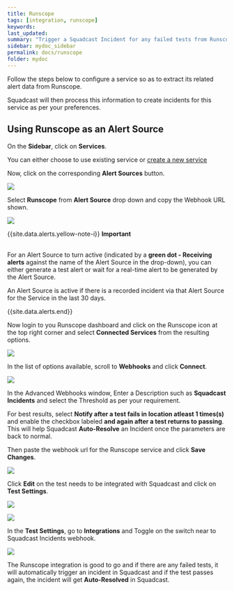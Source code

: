```yaml
---
title: Runscope
tags: [integration, runscope]
keywords: 
last_updated: 
summary: "Trigger a Squadcast Incident for any failed tests from Runscope"
sidebar: mydoc_sidebar
permalink: docs/runscope
folder: mydoc
---
```


Follow the steps below to configure a service so as to extract its related alert data from Runscope.
 
Squadcast will then process this information to create incidents for this service as per your preferences.

## Using Runscope as an Alert Source

On the **Sidebar**, click on **Services**.

You can either choose to use existing service or [create a new service](adding-a-service-1)

Now, click on the corresponding **Alert Sources** button.

![](images/integration_1.png)

Select **Runscope** from  **Alert Source** drop down and copy the Webhook URL shown.

![](images/runscope_1.png)

{{site.data.alerts.yellow-note-i}}
<b>Important</b><br/><br/>
<p>For an Alert Source to turn active (indicated by a <b>green dot - Receiving alerts</b> against the name of the Alert Source in the drop-down), you can either generate a test alert or wait for a real-time alert to be generated by the Alert Source.</p>
<p>An Alert Source is active if there is a recorded incident via that Alert Source for the Service in the last 30 days.</p>
{{site.data.alerts.end}}

Now login to you Runscope dashboard and click on the Runscope icon at the top right corner and select **Connected Services** from the resulting options.

![](images/runscope_2.png)

In the list of options available, scroll to **Webhooks** and click **Connect**.

![](images/runscope_3.png)

In the Advanced Webhooks window, Enter a Description such as **Squadcast Incidents** and select the Threshold as per your requirement.

For best results, select **Notify after a test fails in location atleast 1 times(s)** and  enable the checkbox labeled **and again after a test returns to passing**. This will help Squadcast **Auto-Resolve** an Incident once the parameters are back to normal.

Then paste the webhook url for the Runscope service and click **Save Changes**.

![](images/runscope_4.png)

Click **Edit** on the test needs to be integrated with Squadcast and click on **Test Settings**.

![](images/runscope_5.png)

![](images/runscope_6.png)

In the **Test Settings**, go to **Integrations** and Toggle on the switch near to Squadcast Incidents webhook.

![](images/runscope_7.png)

The Runscope integration is good to go and if there are any failed tests, it will automatically trigger an incident in Squadcast and if the test passes again, the incident will get **Auto-Resolved** in Squadcast.